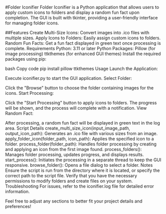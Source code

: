 #Folder Iconifier
Folder Iconifier is a Python application that allows users to apply custom icons to folders and display a random fun fact upon completion. The GUI is built with tkinter, providing a user-friendly interface for managing folder icons.

##Features
Create Multi-Size Icons: Convert images into .ico files with multiple sizes.
Apply Icons to Folders: Easily assign custom icons to folders.
Random Fun Facts: Get a fun fact displayed in green text once processing is complete.
Requirements
Python: 3.11 or later
Python Packages:
Pillow (for image processing)
ttkthemes (for enhanced GUI themes)
Install the required packages using pip:

bash
Copy code
pip install pillow ttkthemes
Usage
Launch the Application:

Execute iconifier.py to start the GUI application.
Select Folder:

Click the "Browse" button to choose the folder containing images for the icons.
Start Processing:

Click the "Start Processing" button to apply icons to folders. The progress will be shown, and the process will complete with a notification.
View Random Fact:

After processing, a random fun fact will be displayed in green text in the log area.
Script Details
create_multi_size_icon(input_image_path, output_icon_path): Generates an .ico file with various sizes from an image.
apply_folder_icon(folder_path, icon_path): Applies the specified icon to a folder.
process_folder(folder_path): Handles folder processing by creating and applying an icon from the first image found.
process_folders(): Manages folder processing, updates progress, and displays results.
start_process(): Initiates the processing in a separate thread to keep the GUI responsive.
browse_folder(): Opens a file dialog to select a folder.
Notes
Ensure the script is run from the directory where it is located, or specify the correct path to the script file.
Verify that you have the necessary permissions to modify folders and create files on your system.
Troubleshooting
For issues, refer to the iconifier.log file for detailed error information.

Feel free to adjust any sections to better fit your project details and preferences!







